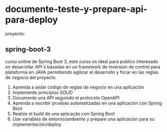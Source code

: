 # <h1>documente-teste-y-prepare-api-para-deploy</h1>

proyecto: <h2>spring-boot-3</h2>

 curso online de Spring Boot 3, este curso es ideal para publico interesado en desarrollar API´s basadas en un framework de inversion de control para plataforma en JAVA 
 permitiendo agilizar el desarrollo y focar en las reglas de negocio del proyecto

<ol>
  <li>Aprenda a aislar código de reglas de negocio en una aplicación</li>
  <li>Implemente princípios SOLID</li>
  <li>Documente una API seguindo el protocolo OpenAPI</li>
  <li>Aprenda a escribir pruebas automatizadas en una aplicación con Spring Boot</li>
  <li>Realize el build de una aplicação con Spring Boot</li>
  <li>Use variables de entorno/ambiente y prepare una aplicación para su implementación/deploy</li>
</ol>




